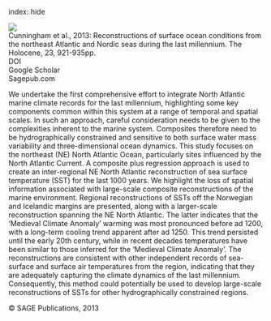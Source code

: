 index: hide

<div class="Citation">
    <div class="Citation-thumb CitationThumb-linked"  data-href="https://doi.org/10.1177/0959683613479677">
      <img src="https://static.claimspace.cloud/climate-study-static/refs/thumbs/5/Cunningham_et_al_2013-thumb.png" />
    </div>

  <div class="Citation-body">
    <div class="Citation-text">Cunningham et al., 2013: Reconstructions of surface ocean conditions from the northeast Atlantic and Nordic seas during the last millennium. <span class="Article-journal">The Holocene, </span><span class="Article-volume">23, </span>921-935pp.</div>
    <div class="Citation-links">
      <div class="CitationLink" data-href="https://doi.org/10.1177/0959683613479677">
        <div class="CitationLink-icon CitationLink-Doi"></div>
        <div class="CitationLink-text">DOI</div>
      </div>
      <div class="CitationLink" data-href="https://scholar.google.com/scholar?q=10.1177/0959683613479677">
        <div class="CitationLink-icon CitationLink-Scholar"></div>
        <div class="CitationLink-text">Google Scholar</div>
      </div>
      <div class="CitationLink" data-href="http://hol.sagepub.com/content/early/2013/04/09/0959683613479677.abstract">
        <div class="CitationLink-icon CitationLink-Publisher"></div>
        <div class="CitationLink-text">Sagepub.com</div>
      </div>
    </div>
  </div>
</div>

We undertake the first comprehensive effort to integrate North Atlantic marine climate records for the last millennium, highlighting some key components common within this system at a range of temporal and spatial scales. In such an approach, careful consideration needs to be given to the complexities inherent to the marine system. Composites therefore need to be hydrographically constrained and sensitive to both surface water mass variability and three-dimensional ocean dynamics. This study focuses on the northeast (NE) North Atlantic Ocean, particularly sites influenced by the North Atlantic Current. A composite plus regression approach is used to create an inter-regional NE North Atlantic reconstruction of sea surface temperature (SST) for the last 1000 years. We highlight the loss of spatial information associated with large-scale composite reconstructions of the marine environment. Regional reconstructions of SSTs off the Norwegian and Icelandic margins are presented, along with a larger-scale reconstruction spanning the NE North Atlantic. The latter indicates that the ‘Medieval Climate Anomaly’ warming was most pronounced before ad 1200, with a long-term cooling trend apparent after ad 1250. This trend persisted until the early 20th century, while in recent decades temperatures have been similar to those inferred for the ‘Medieval Climate Anomaly’. The reconstructions are consistent with other independent records of sea-surface and surface air temperatures from the region, indicating that they are adequately capturing the climate dynamics of the last millennium. Consequently, this method could potentially be used to develop large-scale reconstructions of SSTs for other hydrographically constrained regions.

<div class="Citation-copy">
&copy; SAGE Publications, 2013
</div>